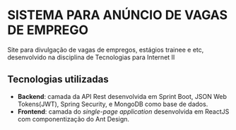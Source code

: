 SISTEMA PARA ANÚNCIO DE VAGAS DE EMPREGO
=============================

Site para divulgação de vagas de empregos, estágios trainee e etc, desenvolvido na disciplina de Tecnologias para Internet II

## Tecnologias utilizadas

- **Backend**: camada da API Rest desenvolvida em Sprint Boot, JSON Web Tokens(JWT), Spring Security, e MongoDB como base de dados.
- **Frontend**: camada do *single-page application* desenvolvida em ReactJS com componentização do Ant Design.
